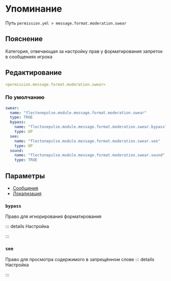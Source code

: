 # Упоминание
Путь `permission.yml > message.format.moderation.swear`

## Пояснение
Категория, отвечающая за настройку прав у форматирования запреток в сообщениях игрока

## Редактирование
```yaml
<permission.message.format.moderation.swear>
```

### По умолчанию
```yaml
swear:
  name: "flectonepulse.module.message.format.moderation.swear"
  type: TRUE
  bypass:
    name: "flectonepulse.module.message.format.moderation.swear.bypass"
    type: OP
  see:
    name: "flectonepulse.module.message.format.moderation.swear.see"
    type: OP
  sound:
    name: "flectonepulse.module.message.format.moderation.swear.sound"
    type: TRUE
```

## Параметры

- [Сообщения](/docs/message/format/moderation/swear/)
- [Локализация](/docs/localizations/ru_ru/message/format/moderation/swear/)

<!--@include: @/parts/permission/permissionTier3.md-->

### `bypass`

Право для игнорирования форматирования

::: details Настройка
<!--@include: @/parts/permission/permissionTier4.md-->
:::

### `see`

Право для просмотра содержимого в запрещённом слове
::: details Настройка
<!--@include: @/parts/permission/permissionTier4.md-->
:::

<!--@include: @/parts/permission/sound.md-->

